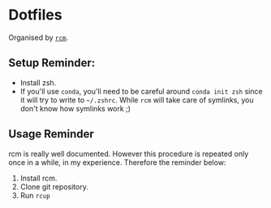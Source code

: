 # Dotfiles

Organised by [`rcm`](https://thoughtbot.github.io/rcm/).

## Setup Reminder:

- Install zsh.
- If you'll use `conda`, you'll need to be careful around `conda init zsh` since it will try to write to `~/.zshrc`. While `rcm` will take care of symlinks, you don't know how symlinks work ;) 

## Usage Reminder

rcm is really well documented.
However this procedure is repeated only once in a while, in my experience.
Therefore the reminder below:

1. Install rcm.
2. Clone git repository.
3. Run `rcup`
